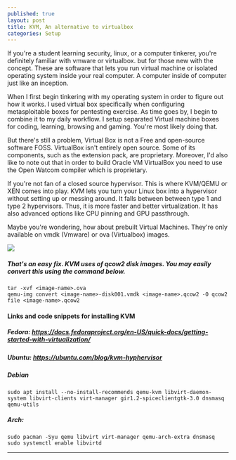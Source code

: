 ```yaml
---
published: true
layout: post
title: KVM, An alternative to virtualbox 
categories: Setup
---
```


If you're a student learning security, linux, or a computer tinkerer, you're definitely familiar with vmware or virtualbox. but for those new with the concept. These are software that lets you run virtual machine or isolated operating system inside your real computer. A computer inside of computer just like an inception. 

When I first begin tinkering with my operating system in order to figure out how it works. I used virtual box specifically when configuring metasploitable boxes for pentesting exercise.
As time goes by, I begin to combine it to my daily workflow. I setup separated Virtual machine boxes for coding, learning, browsing and gaming. You're most likely doing that. 

But there's still a problem, Virtual Box is not a Free and open-source software FOSS.  VirtualBox isn't entirely open source. Some of its components, such as the extension pack, are proprietary. Moreover, I'd also like to note out that in order to build Oracle VM VirtualBox you need to use the Open Watcom compiler which is proprietary.

If you're not fan of a closed source hypervisor. This is where KVM/QEMU or XEN comes into play.  KVM lets you turn your Linux box into a hypervisor without setting up or messing around. It falls between between type 1 and type 2 hypervisors. Thus, it is more faster and better virtualization. It has also advanced options like CPU pinning and GPU passthrough.

Maybe you're wondering, how about prebuilt Virtual Machines. They're only available on vmdk (Vmware) or ova (Virtualbox) images. 


![]({{site.baseurl}}/images/Blogs/kvm-blog.png)

##### That's an easy fix. KVM uses of qcow2 disk images. You may easily convert this using the command below.
```
tar -xvf <image-name>.ova
qemu-img convert <image-name>-disk001.vmdk <image-name>.qcow2 -O qcow2
file <image-name>.qcow2
```
#### Links and code snippets for installing KVM 
##### Fedora: https://docs.fedoraproject.org/en-US/quick-docs/getting-started-with-virtualization/
##### Ubuntu: https://ubuntu.com/blog/kvm-hyphervisor
##### Debian 
```
sudo apt install --no-install-recommends qemu-kvm libvirt-daemon-system libvirt-clients virt-manager gir1.2-spiceclientgtk-3.0 dnsmasq qemu-utils
```
##### Arch: 
```
sudo pacman -Syu qemu libvirt virt-manager qemu-arch-extra dnsmasq
sudo systemctl enable libvirtd
```

--- 

